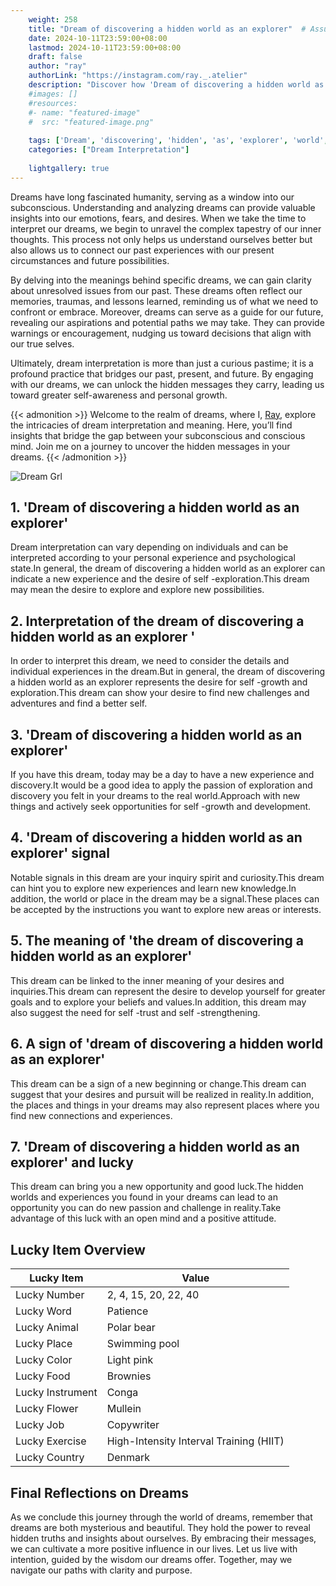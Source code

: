 ```yaml
---
    weight: 258
    title: "Dream of discovering a hidden world as an explorer"  # Assuming 'title' column exists
    date: 2024-10-11T23:59:00+08:00
    lastmod: 2024-10-11T23:59:00+08:00
    draft: false
    author: "ray"
    authorLink: "https://instagram.com/ray._.atelier"
    description: "Discover how 'Dream of discovering a hidden world as an explorer' can interpret your future and uncover its significant meanings in your life."
    #images: []
    #resources:
    #- name: "featured-image"
    #  src: "featured-image.png"
    
    tags: ['Dream', 'discovering', 'hidden', 'as', 'explorer', 'world', 'an']
    categories: ["Dream Interpretation"]
    
    lightgallery: true
---
```

    
Dreams have long fascinated humanity, serving as a window into our subconscious. Understanding and analyzing dreams can provide valuable insights into our emotions, fears, and desires. When we take the time to interpret our dreams, we begin to unravel the complex tapestry of our inner thoughts. This process not only helps us understand ourselves better but also allows us to connect our past experiences with our present circumstances and future possibilities.

By delving into the meanings behind specific dreams, we can gain clarity about unresolved issues from our past. These dreams often reflect our memories, traumas, and lessons learned, reminding us of what we need to confront or embrace. Moreover, dreams can serve as a guide for our future, revealing our aspirations and potential paths we may take. They can provide warnings or encouragement, nudging us toward decisions that align with our true selves.

Ultimately, dream interpretation is more than just a curious pastime; it is a profound practice that bridges our past, present, and future. By engaging with our dreams, we can unlock the hidden messages they carry, leading us toward greater self-awareness and personal growth.

{{< admonition >}}
Welcome to the realm of dreams, where I, [Ray](https://instagram.com/ray._.atelier), explore the intricacies of dream interpretation and meaning. Here, you’ll find insights that bridge the gap between your subconscious and conscious mind. Join me on a journey to uncover the hidden messages in your dreams.
{{< /admonition >}}

![Dream Grl](https://cdn.pixabay.com/photo/2017/11/02/03/35/gothic-2910057_1280.jpg "Dream Grl")

## 1. 'Dream of discovering a hidden world as an explorer'
Dream interpretation can vary depending on individuals and can be interpreted according to your personal experience and psychological state.In general, the dream of discovering a hidden world as an explorer can indicate a new experience and the desire of self -exploration.This dream may mean the desire to explore and explore new possibilities.

## 2. Interpretation of the dream of discovering a hidden world as an explorer '
In order to interpret this dream, we need to consider the details and individual experiences in the dream.But in general, the dream of discovering a hidden world as an explorer represents the desire for self -growth and exploration.This dream can show your desire to find new challenges and adventures and find a better self.

## 3. 'Dream of discovering a hidden world as an explorer'
If you have this dream, today may be a day to have a new experience and discovery.It would be a good idea to apply the passion of exploration and discovery you felt in your dreams to the real world.Approach with new things and actively seek opportunities for self -growth and development.

## 4. 'Dream of discovering a hidden world as an explorer' signal
Notable signals in this dream are your inquiry spirit and curiosity.This dream can hint you to explore new experiences and learn new knowledge.In addition, the world or place in the dream may be a signal.These places can be accepted by the instructions you want to explore new areas or interests.

## 5. The meaning of 'the dream of discovering a hidden world as an explorer'
This dream can be linked to the inner meaning of your desires and inquiries.This dream can represent the desire to develop yourself for greater goals and to explore your beliefs and values.In addition, this dream may also suggest the need for self -trust and self -strengthening.

## 6. A sign of 'dream of discovering a hidden world as an explorer'
This dream can be a sign of a new beginning or change.This dream can suggest that your desires and pursuit will be realized in reality.In addition, the places and things in your dreams may also represent places where you find new connections and experiences.

## 7. 'Dream of discovering a hidden world as an explorer' and lucky
This dream can bring you a new opportunity and good luck.The hidden worlds and experiences you found in your dreams can lead to an opportunity you can do new passion and challenge in reality.Take advantage of this luck with an open mind and a positive attitude.

## Lucky Item Overview
| Lucky Item          | Value              |
|---------------|--------------------|
| Lucky Number        | 2, 4, 15, 20, 22, 40  |
| Lucky Word          | Patience |
| Lucky Animal        | Polar bear |
| Lucky Place         | Swimming pool     |
| Lucky Color         | Light pink     |
| Lucky Food          | Brownies      |
| Lucky Instrument    | Conga |
| Lucky Flower        | Mullein    |
| Lucky Job           | Copywriter       |
| Lucky Exercise      | High-Intensity Interval Training (HIIT)  |
| Lucky Country       | Denmark    |


##  Final Reflections on Dreams

As we conclude this journey through the world of dreams, remember that dreams are both mysterious and beautiful. They hold the power to reveal hidden truths and insights about ourselves. By embracing their messages, we can cultivate a more positive influence in our lives. Let us live with intention, guided by the wisdom our dreams offer. Together, may we navigate our paths with clarity and purpose.
